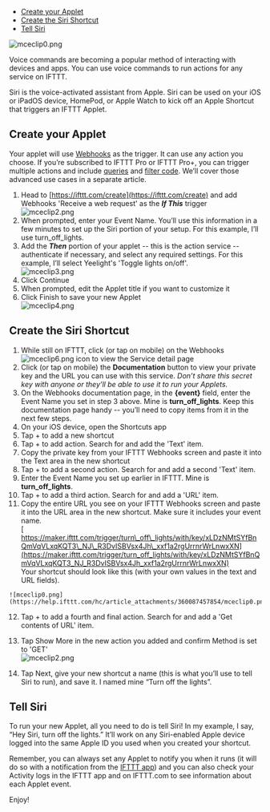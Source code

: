 -   [Create your Applet](https://help.ifttt.com/hc/en-us/articles/360053753113-Use-Siri-to-Run-IFTTT-Applets#CreateyourApplet)
-   [Create the Siri Shortcut](https://help.ifttt.com/hc/en-us/articles/360053753113-Use-Siri-to-Run-IFTTT-Applets#CreatetheSiriShortcut)
-   [Tell Siri](https://help.ifttt.com/hc/en-us/articles/360053753113-Use-Siri-to-Run-IFTTT-Applets#TellSiri)

![mceclip0.png](https://help.ifttt.com/hc/article_attachments/360088595933/mceclip0.png)  

Voice commands are becoming a popular method of interacting with devices and apps. You can use voice commands to run actions for any service on IFTTT.

Siri is the voice-activated assistant from Apple. Siri can be used on your iOS or iPadOS device, HomePod, or Apple Watch to kick off an Apple Shortcut that triggers an IFTTT Applet.

## Create your Applet

Your applet will use [Webhooks](https://ifttt.com/maker_webhooks) as the trigger. It can use any action you choose. If you’re subscribed to IFTTT Pro or IFTTT Pro+, you can trigger multiple actions and include [queries](https://help.ifttt.com/hc/en-us/articles/360053502173-What-is-a-query-) and [filter code](https://help.ifttt.com/hc/en-us/articles/360052451954-Building-with-filter-code). We’ll cover those advanced use cases in a separate article.

1.  Head to [https://ifttt.com/create](https://ifttt.com/create) and add Webhooks 'Receive a web request' as the **_If This_** trigger  
    ![mceclip2.png](https://help.ifttt.com/hc/article_attachments/360087457474/mceclip2.png)
2.  When prompted, enter your Event Name. You’ll use this information in a few minutes to set up the Siri portion of your setup. For this example, I’ll use turn\_off\_lights.
3.  Add the **_Then_** portion of your applet -- this is the action service -- authenticate if necessary, and select any required settings. For this example, I’ll select Yeelight's 'Toggle lights on/off'.  
    ![mceclip3.png](https://help.ifttt.com/hc/article_attachments/360088596113/mceclip3.png)
4.  Click Continue 
5.  When prompted, edit the Applet title if you want to customize it
6.  Click Finish to save your new Applet  
    ![mceclip4.png](https://help.ifttt.com/hc/article_attachments/360088596153/mceclip4.png)  
    

## Create the Siri Shortcut

1.  While still on IFTTT, click (or tap on mobile) on the Webhooks ![mceclip6.png](https://help.ifttt.com/hc/article_attachments/360088596333/mceclip6.png) icon to view the Service detail page
2.  Click (or tap on mobile) the **Documentation** button to view your private key and the URL you can use with this service. _Don’t share this secret key with anyone or they’ll be able to use it to run your Applets._
3.  On the Webhooks documentation page, in the **{event}** field, enter the Event Name you set in step 3 above. Mine is **turn\_off\_lights**. Keep this documentation page handy -- you’ll need to copy items from it in the next few steps.
4.  On your iOS device, open the Shortcuts app
5.  Tap + to add a new shortcut
6.  Tap + to add action. Search for and add the 'Text' item.
7.  Copy the private key from your IFTTT Webhooks screen and paste it into the Text area in the new shortcut
8.  Tap + to add a second action. Search for and add a second 'Text' item.
9.  Enter the Event Name you set up earlier in IFTTT. Mine is **turn\_off\_lights**. 
10.  Tap + to add a third action. Search for and add a 'URL' item.
11.  Copy the entire URL you see on your IFTTT Webhooks screen and paste it into the URL area in the new shortcut. Make sure it includes your event name.  
    [  
    https://maker.ifttt.com/trigger/turn\_off\_lights/with/key/xLDzNMtSYfBnQmVqVLxqKQT3\_NJ\_R3DvISBVsx4Jh\_xxf1a2rgUrrnrWrLnwxXN](https://maker.ifttt.com/trigger/turn_off_lights/with/key/xLDzNMtSYfBnQmVqVLxqKQT3_NJ_R3DvISBVsx4Jh_xxf1a2rgUrrnrWrLnwxXN)  
    Your shortcut should look like this (with your own values in the text and URL fields).
    
    ![mceclip0.png](https://help.ifttt.com/hc/article_attachments/360087457854/mceclip0.png)
    
12.  Tap + to add a fourth and final action. Search for and add a 'Get contents of URL' item.
13.  Tap Show More in the new action you added and confirm Method is set to 'GET'  
    ![mceclip2.png](https://help.ifttt.com/hc/article_attachments/360088596553/mceclip2.png)  
    
14.  Tap Next, give your new shortcut a name (this is what you’ll use to tell Siri to run), and save it. I named mine “Turn off the lights”.

## Tell Siri

To run your new Applet, all you need to do is tell Siri! In my example, I say, “Hey Siri, turn off the lights.” It’ll work on any Siri-enabled Apple device logged into the same Apple ID you used when you created your shortcut.

Remember, you can always set any Applet to notify you when it runs (it will do so with a notification from the [IFTTT app](https://apps.apple.com/us/app/ifttt/id660944635)) and you can also check your Activity logs in the IFTTT app and on IFTTT.com to see information about each Applet event.

Enjoy!